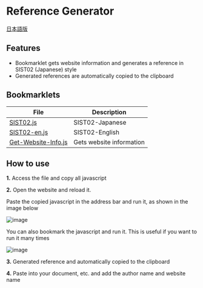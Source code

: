 # Reference Generator

[日本語版](https://github.com/otnkmk8d/Reference-Generator/blob/main/README.md)

## Features

- Bookmarklet gets website information and generates a reference in SIST02 (Japanese) style
- Generated references are automatically copied to the clipboard

## Bookmarklets

| File                                                                                                 | Description              |
| ---------------------------------------------------------------------------------------------------- | ------------------------ |
| [SIST02.js](https://github.com/otnkmk8d/Reference-Generator/blob/main/SIST02.js)                     | SIST02-Japanese          |
| [SIST02-en.js](https://github.com/otnkmk8d/Reference-Generator/blob/main/SIST02-en.js)               | SIST02-English           |
| [Get-Website-Info.js](https://github.com/otnkmk8d/Reference-Generator/blob/main/Get-Website-Info.js) | Gets website information |

## How to use

**1.** Access the file and copy all javascript

**2.** Open the website and reload it.

Paste the copied javascript in the address bar and run it, as shown in the image below

![image](https://github.com/otnkmk8d/Reference-Generator/assets/117816972/8647e7ff-9332-4351-98f5-ef3403588fa1)

You can also bookmark the javascript and run it. This is useful if you want to run it many times

![image](https://github.com/otnkmk8d/Reference-Generator/assets/117816972/5abd7832-f48a-4c84-b0e0-8f28531290d6)

**3.** Generated reference and automatically copied to the clipboard

**4.** Paste into your document, etc. and add the author name and website name
